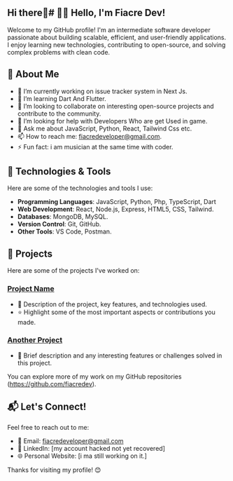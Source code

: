 ## Hi there👋# 👨‍💻 Hello, I'm Fiacre Dev!

Welcome to my GitHub profile! I'm an intermediate software developer passionate about building scalable, efficient, and user-friendly applications. I enjoy learning new technologies, contributing to open-source, and solving complex problems with clean code.

## 🚀 About Me

- 🔭 I’m currently working on issue tracker system in Next Js.
- 🌱 I’m learning Dart And Flutter.
- 👯 I’m looking to collaborate on interesting open-source projects and contribute to the community.
- 🤔 I’m looking for help with Developers Who are get Used in game.
- 💬 Ask me about JavaScript, Python, React, Tailwind Css etc.
- 📫 How to reach me: fiacredeveloper@gmail.com.
- ⚡ Fun fact: i am musician at the same time with coder.

## 🔧 Technologies & Tools

Here are some of the technologies and tools I use:

- **Programming Languages**: JavaScript, Python, Php, TypeScript, Dart
- **Web Development**: React, Node.js, Express, HTML5, CSS, Tailwind.
- **Databases**: MongoDB, MySQL.
- **Version Control**: Git, GitHub.
- **Other Tools**: VS Code, Postman.

## 🌟 Projects

Here are some of the projects I've worked on:

### [Project Name](link-to-repo)
- 📝 Description of the project, key features, and technologies used.
- ⭐️ Highlight some of the most important aspects or contributions you made.

### [Another Project](link-to-repo)
- 📝 Brief description and any interesting features or challenges solved in this project.

You can explore more of my work on my GitHub repositories (https://github.com/fiacredev).

## 📬 Let's Connect!

Feel free to reach out to me:

- 📧 Email: fiacredeveloper@gmail.com
- 💼 LinkedIn: [my account hacked not yet recovered]
- 🌐 Personal Website: [i ma still working on it.]

Thanks for visiting my profile! 😊


